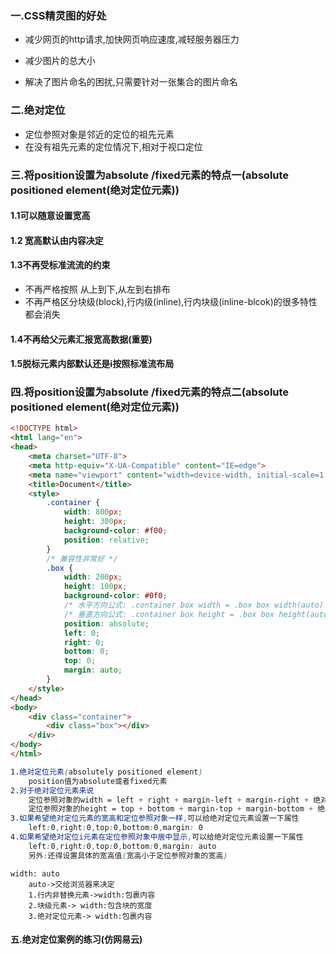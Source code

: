 ### 一.CSS精灵图的好处

* 减少网页的http请求,加快网页响应速度,减轻服务器压力

* 减少图片的总大小

*  解决了图片命名的困扰,只需要针对一张集合的图片命名

  

### 二.绝对定位

* 定位参照对象是邻近的定位的祖先元素
* 在没有祖先元素的定位情况下,相对于视口定位



### 三.将position设置为absolute /fixed元素的特点一(absolute positioned element(绝对定位元素))

#### 1.1可以随意设置宽高

#### 1.2 宽高默认由内容决定

#### 1.3不再受标准流流的约束

* 不再严格按照 从上到下,从左到右排布
* 不再严格区分块级(block),行内级(inline),行内块级(inline-blcok)的很多特性都会消失

#### 1.4不再给父元素汇报宽高数据(重要)

#### 1.5脱标元素内部默认还是i按照标准流布局

### 四.将position设置为absolute /fixed元素的特点二(absolute positioned element(绝对定位元素))

```html + css
<!DOCTYPE html>
<html lang="en">
<head>
	<meta charset="UTF-8">
	<meta http-equiv="X-UA-Compatible" content="IE=edge">
	<meta name="viewport" content="width=device-width, initial-scale=1.0">
	<title>Document</title>
	<style>
		.container {
			width: 800px;
			height: 300px;
			background-color: #f00;
			position: relative;
		}
		/* 兼容性非常好 */
		.box {
			width: 200px;
			height: 100px;
			background-color: #0f0;
			/* 水平方向公式: .container box width = .box box width(auto) + left(0) + right(0) + margin-left(0) + margin-right(0) */
			/* 垂直方向公式: .container box height = .box box height(auto) + top(0) + bottom(0) + margin-top(0) + margin-bottom(0) */
			position: absolute;
			left: 0;
			right: 0;
			bottom: 0;
			top: 0;
			margin: auto;
		}
	</style>
</head>
<body>
	<div class="container">
		<div class="box"></div>
	</div>
</body>
</html>
```

```css
1.绝对定位元素(absolutely positioned element)
	position值为absolute或者fixed元素
2.对于绝对定位元素来说
    定位参照对象的width = left + right + margin-left + margin-right + 绝对定位元素大的实际占用width
    定位参照对象的height = top + bottom + margin-top + margin-bottom + 绝对定位元素大的实际占用height
3.如果希望绝对定位元素的宽高和定位参照对象一样,可以给绝对定位元素设置一下属性
	left:0,right:0,top:0,bottom:0,margin: 0
4.如果希望绝对定位i元素在定位参照对象中居中显示,可以给绝对定位元素设置一下属性
    left:0,right:0,top:0,bottom:0,margin: auto
    另外:还得设置具体的宽高值(宽高小于定位参照对象的宽高)
```

```
width: auto
    auto->交给浏览器来决定
    1.行内非替换元素->width:包裹内容
    2.块级元素-> width:包含块的宽度
    3.绝对定位元素-> width:包裹内容
```

#### 五.绝对定位案例的练习(仿网易云)

```html

```

